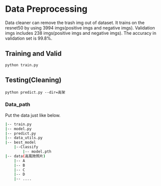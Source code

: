 # Data Preprocessing #

Data cleaner can remove the trash img out of dataset. It trains on the resnet50 by using 3994 imgs(positive imgs and negative imgs).
Validation imgs includes 238 imgs(positive imgs and negative imgs). The accuracy in validation set is 99.8%.

## Training and Valid ##
    python train.py
## Testing(Cleaning) ##
	python predict.py --dir=高架

### Data_path
Put the data just like below.

```bash
|-- train.py
|-- model.py
|-- predict.py
|-- data_utils.py
|-- best_model
	|--Classify
    	|-- model.pth
|-- data(高風險照片)
    |-- A
    |-- B
    |-- C
    |-- D
    |-- ....

```
